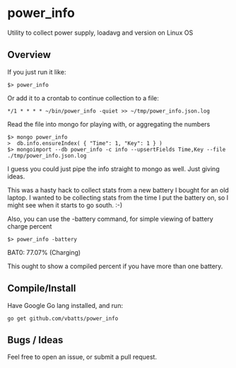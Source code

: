 power_info
==========

Utility to collect power supply, loadavg and version on Linux OS

Overview
--------

If you just run it like:

	$> power_info


Or add it to a crontab to continue collection to a file:

	*/1 * * * * ~/bin/power_info -quiet >> ~/tmp/power_info.json.log

Read the file into mongo for playing with, or aggregating the numbers

	$> mongo power_info
	>  db.info.ensureIndex( { "Time": 1, "Key": 1 } )
	$> mongoimport --db power_info -c info --upsertFields Time,Key --file ./tmp/power_info.json.log

I guess you could just pipe the info straight to mongo as well. Just giving ideas.

This was a hasty hack to collect stats from a new battery I bought for an old 
laptop. I wanted to be collecting stats from the time I put the battery on,
so I might see when it starts to go south. :-)


Also, you can use the -battery command, for simple viewing of battery charge percent

	$> power_info -battery
  BAT0: 77.07% (Charging)

This ought to show a compiled percent if you have more than one battery.

Compile/Install
---------------

Have Google Go lang installed, and run:

	go get github.com/vbatts/power_info


Bugs / Ideas
------------

Feel free to open an issue, or submit a pull request.

